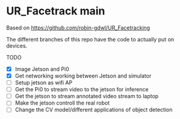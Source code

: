# UR_Facetrack main

Based on https://github.com/robin-gdwl/UR_Facetracking

The different branches of this repo have the code to actually put on devices.

TODO

- [X] Image Jetson and Pi0
- [X] Get networking working between Jetson and simulator
- [ ] Setup jetson as wifi AP
- [ ] Get the Pi0 to stream video to the jetson for inference
- [ ] Get the jetson to stream annotated video stream to laptop
- [ ] Make the jetson controll the real robot
- [ ] Change the CV model/different applications of object detection

